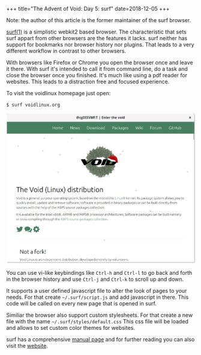 +++
title="The Advent of Void: Day 5: surf"
date=2018-12-05
+++

Note: the author of this article is the former maintainer of the surf browser.

[surf(1)](https://man.voidlinux.org/surf) is a simplistic webkit2 based browser.
The characteristic that sets surf appart from other browsers are the features it
lacks. surf neither has support for bookmarks nor browser history nor plugins.
That leads to a very different workflow in contrast to other browsers.

With browsers like Firefox or Chrome you open the browser once and leave it
there. With surf it's intended to call it from command line, do a task and close
the browser once you finished. It's much like using a pdf reader for websites.
This leads to a distraction free and focused experience.

To visit the voidlinux homepage just open:

```
$ surf voidlinux.org
```

![surf-2.0](surf-2.0.png)

You can use vi-like keybindings like `Ctrl-h` and `Ctrl-l` to go back and forth
in the browser history and use `Ctrl-j` and `Ctrl-k` to scroll up and down.

It supports a user defined javascript file to alter the look of pages to your
needs. For that create `~/.surf/script.js` and add javascript in there. This
code will be called on every new page that is opened in surf.

Similiar the browser also support custom stylesheets. For that create a new
file with the name `~/.surf/styles/default.css` This css file will be loaded and
allows to set custom color themes for websites.

surf has a comprehensive [manual page](https://man.voidlinux.org/surf) and for
further reading you can also visit the [website](http://surf.suckless.org/).

